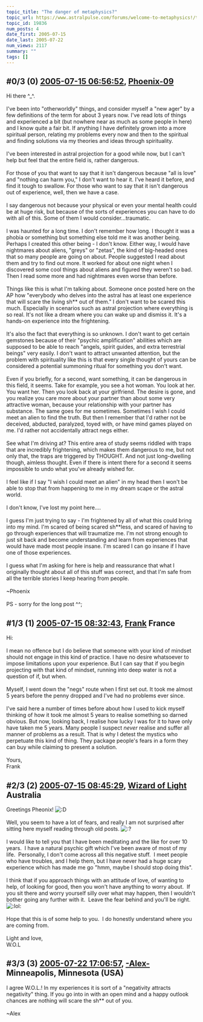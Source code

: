 ```yaml
---
topic_title: "The danger of metaphysics?"
topic_url: https://www.astralpulse.com/forums/welcome-to-metaphysics!/the-danger-of-metaphysics
topic_id: 19836
num_posts: 4
date_first: 2005-07-15
date_last: 2005-07-22
num_views: 2117
summary: ""
tags: []
---
```


## \#0/3 (0) [2005-07-15 06:56:52](https://www.astralpulse.com/forums/index.php?msg=170278), [Phoenix-09](https://www.astralpulse.com/forums/profile/?u=9423)  ##
<section>
Hi there ^_^.
<br>
<br>
I've been into "otherworldly" things, and consider myself a "new ager" by a few definitions of the term for about 3 years now. I've read lots of things and experienced a bit (but nowhere near as much as some people in here) and I know quite a fair bit. If anything I have definitely grown into a more spiritual person, relating my problems every now and then to the spiritual and finding solutions via my theories and ideas through spirituality.
<br>
<br>
I've been interested in astral projection for a good while now, but I can't help but feel that the entire field is, rather dangerous.
<br>
<br>
For those of you that want to say that it isn't dangerous because "all is love" and "nothing can harm you," I don't want to hear it. I've heard it before, and find it tough to swallow. For those who want to say that it isn't dangerous out of experience, well, then we have a case.
<br>
<br>
I say dangerous not because your physical or even your mental health could be at huge risk, but because of the sorts of experiences you can have to do with all of this. Some of them I would consider...traumatic.
<br>
<br>
I was haunted for a long time. I don't remember how long. I thought it was a phobia or something but something else told me it was another being. Perhaps I created this other being - I don't know. Either way, I would have nightmares about aliens, "greys" or "zetas", the kind of big-headed ones that so many people are going on about. People suggested I read about them and try to find out more. It worked for about one night when I discovered some cool things about aliens and figured they weren't so bad. Then I read some more and had nightmares even worse than before.
<br>
<br>
Things like this is what I'm talking about. Someone once posted here on the AP how "everybody who delves into the astral has at least one experience that will scare the living sh** out of them." I don't want to be scared this much. Especially in scenarios such as astral projection where everything is so real. It's not like a dream where you can wake up and dismiss it. It's a hands-on experience into the frightening.
<br>
<br>
It's also the fact that everything is so unknown. I don't want to get certain gemstones because of their "psychic amplification" abilities which are supposed to be able to reach "angels, spirit guides, and extra terrestrial beings" very easily. I don't want to attract unwanted attention, but the problem with spirituality like this is that every single thought of yours can be considered a potential summoning ritual for something you don't want.
<br>
<br>
Even if you briefly, for a second, want something, it can be dangerous in this field, it seems. Take for example, you see a hot woman. You look at her. You want her. Then you look back at your girlfriend. The desire is gone, and you realize you care more about your partner than about some very attractive woman, because your relationship with your partner has substance. The same goes for me sometimes. Sometimes I wish I could meet an alien to find the truth. But then I remember that I'd rather not be deceived, abducted, paralyzed, toyed with, or have mind games played on me. I'd rather not accidentally attract negs either.
<br>
<br>
See what I'm driving at? This entire area of study seems riddled with traps that are incredibly frightening, which makes them dangerous to me, but not only that, the traps are triggered by THOUGHT. And not just long-dwelling though, aimless thought. Even if there is intent there for a second it seems impossible to undo what you've already wished for.
<br>
<br>
I feel like if I say "I wish I could meet an alien" in my head then I won't be able to stop that from happening to me in my dream scape or the astral world.
<br>
<br>
I don't know, I've lost my point here....
<br>
<br>
I guess I'm just trying to say - I'm frightened by all of what this could bring into my mind. I'm scared of being scared sh**less, and scared of having to go through experiences that will traumatize me. I'm not strong enough to just sit back and become understanding and learn from experiences that would have made most people insane. I'm scared I can go insane if I have one of those experiences.
<br>
<br>
I guess what I'm asking for here is help and reassurance that what I originally thought about all of this stuff was correct, and that I'm safe from all the terrible stories I keep hearing from people.
<br>
<br>
~Phoenix
<br>
<br>
PS - sorry for the long post ^^;
</section>

## \#1/3 (1) [2005-07-15 08:32:43](https://www.astralpulse.com/forums/index.php?msg=170289), [Frank](https://www.astralpulse.com/forums/profile/?u=359) France ##
<section>
Hi:
<br>
<br>
I mean no offence but I do believe that someone with your kind of mindset should not engage in this kind of practice. I have no desire whatsoever to impose limitations upon your experience. But I can say that if you begin projecting with that kind of mindset, running into deep water is not a question of if, but when.
<br>
<br>
Myself, I went down the "negs" route when I first set out. It took me almost 5 years before the penny dropped and I've had no problems ever since.
<br>
<br>
I've said here a number of times before about how I used to kick myself thinking of how it took me almost 5 years to realise something so darned obvious. But now, looking back, I realise how lucky I was for it to have only have taken me 5 years. Many people I suspect
<i>
 never
</i>
realise and suffer all manner of problems as a result. That is why I detest the mystics who perpetuate this kind of thing. They package people's fears in a form they can buy while claiming to present a solution.
<br>
<br>
Yours,
<br>
Frank
</section>

## \#2/3 (2) [2005-07-15 08:45:29](https://www.astralpulse.com/forums/index.php?msg=170293), [Wizard of Light](https://www.astralpulse.com/forums/profile/?u=9406) Australia ##
<section>
Greetings Pheonix!
<img alt=":D" class="smiley" src="https://www.astralpulse.com/forums/Smileys/fugue/cheesy.png" title="Cheesy"/>
<br>
<br>
Well, you seem to have a lot of fears, and really I am not surprised after sitting here myself reading through old posts.
<img alt=":?" class="smiley" src="https://www.astralpulse.com/forums/Smileys/fugue/huh.png" title="Huh"/>
<br>
<br>
I would like to tell you that I have been meditating and the like for over 10 years.  I have a natural psychic gift which I've been aware of most of my life.  Personally, I don't come across all this negative stuff.  I meet people who have troubles, and I help them, but I have never had a huge scary experience which has made me go "hmm, maybe I should stop doing this".
<br>
<br>
I think that if you approach things with an attitude of love, of wanting to help, of looking for good, then you won't have anything to worry about.  If you sit there and worry yourself silly over what may happen, then I wouldn't bother going any further with it.  Leave the fear behind and you'll be right.
<img alt=":lol:" class="smiley" src="https://www.astralpulse.com/forums/Smileys/fugue/cheesy.png" title="Cheesy"/>
<br>
<br>
Hope that this is of some help to you.  I do honestly understand where you are coming from.
<br>
<br>
Light and love,
<br>
W.O.L
</section>

## \#3/3 (3) [2005-07-22 17:06:57](https://www.astralpulse.com/forums/index.php?msg=171000), [-Alex-](https://www.astralpulse.com/forums/profile/?u=9420) Minneapolis, Minnesota (USA) ##
<section>
I agree W.O.L.! In my experiences it is sort of a "negativity attracts negativity" thing. If you go into in with an open mind and a happy outlook chances are nothing will scare the sh** out of you.
<br>
<br>
~Alex
</section>